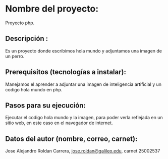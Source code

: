 # Nombre del proyecto: 
Proyecto php.
## Descripción :
 Es un proyecto donde escribimos hola mundo y adjuntamos una imagen de un perro. 
## Prerequisitos (tecnologías a instalar): 
Manejamos el aprender a adjuntar una imagen de inteligencia artificial y un codigo hola mundo en php.
## Pasos para su ejecución: 
Ejecutar el codigo hola mundo y la imagen, para poder verla reflejada en un sitio web, en este caso en el navegador de internet.
## Datos del autor (nombre, correo, carnet): 
Jose Alejandro Roldan Carrera, jose.roldan@galileo.edu, carnet 25002537


